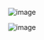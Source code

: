 ![image](https://user-images.githubusercontent.com/30613069/190360281-c01a1b28-1266-49c3-8483-7bb3832700a2.png)

![image](https://user-images.githubusercontent.com/30613069/190554826-b186def0-eefb-4cf1-8930-7afb5c9adb7d.png)
